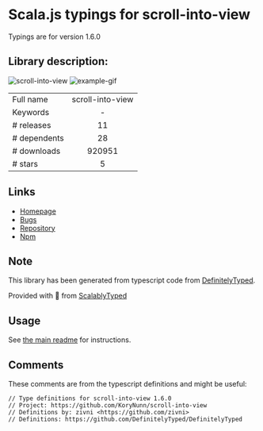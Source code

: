 
# Scala.js typings for scroll-into-view

Typings are for version 1.6.0

## Library description:
![scroll-into-view](/scrollintoview.png) ![example-gif](/scrollIntoViewExample.gif)

|                    |                 |
| ------------------ | :-------------: |
| Full name          | scroll-into-view |
| Keywords           | - |
| # releases         | 11 |
| # dependents       | 28 |
| # downloads        | 920951 |
| # stars            | 5 |

## Links
- [Homepage](https://github.com/KoryNunn/scroll-into-view#readme)
- [Bugs](https://github.com/KoryNunn/scroll-into-view/issues)
- [Repository](https://github.com/KoryNunn/scroll-into-view)
- [Npm](https://www.npmjs.com/package/scroll-into-view)
    


## Note
This library has been generated from typescript code from [DefinitelyTyped](https://definitelytyped.org).

Provided with :purple_heart: from [ScalablyTyped](https://github.com/oyvindberg/ScalablyTyped)

## Usage
See [the main readme](../../readme.md) for instructions.

## Comments

These comments are from the typescript definitions and might be useful:
```
// Type definitions for scroll-into-view 1.6.0
// Project: https://github.com/KoryNunn/scroll-into-view
// Definitions by: zivni <https://github.com/zivni>
// Definitions: https://github.com/DefinitelyTyped/DefinitelyTyped

```

